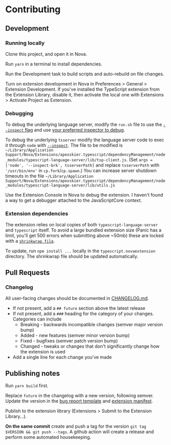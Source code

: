 # Contributing

## Development

### Running locally

Clone this project, and open it in Nova.

Run `yarn` in a terminal to install dependencies.

Run the Development task to build scripts and auto-rebuild on file changes.

Turn on extension development in Nova in Preferences > General > Extension Development. If you've installed the TypeScript extension from the Extension Library, disable it, then activate the local one with Extensions > Activate Project as Extension.

### Debugging

To debug the underlying language server, modify the `run.sh` file to use the [`--inspect` flag](https://nodejs.org/en/docs/guides/debugging-getting-started/) and use [your preferred inspector to debug](https://nodejs.org/en/docs/guides/debugging-getting-started/#inspector-clients).

To debug the underlying `tsserver` modify the language server code to exec it through `node` with [`--inspect`](https://nodejs.org/en/docs/guides/debugging-getting-started/). The file to be modified is `~/Library/Application Support/Nova/Extensions/apexskier.typescript/dependencyManagement/node_modules/typescript-language-server/lib/tsp-client.js`. (Set `args = ['node', '--inspect-brk', tsserverPath]` and replace `tsserverPath` with `'/usr/bin/env'` in `cp.fork`/`cp.spawn`.) You can increase server shutdown timeouts in the file `~/Library/Application Support/Nova/Extensions/apexskier.typescript/dependencyManagement/node_modules/typescript-language-server/lib/utils.js`

Use the Extension Console in Nova to debug the extension. I haven't found a way to get a debugger attached to the JavaScriptCore context.

### Extension dependencies

The extension relies on local copies of both `typescript-language-server` and `typescript` itself. To avoid a large bundled extension size (Panic has a limit, you'll get 500 errors when submitting above ~50mb) these are locked with a [`shrinkwrap file`](https://docs.npmjs.com/configuring-npm/shrinkwrap-json.html).

To update, run `npm install ...` locally in the `typescript.novaextension` directory. The shrinkwrap file should be updated automatically.

## Pull Requests

### Changelog

All user-facing changes should be documented in [CHANGELOG.md](./CHANGELOG.md).

- If not present, add a `## future` section above the latest release
- If not present, add a `###` heading for the category of your changes. Categories can include
  - Breaking - backwards incompatible changes (semver major version bump)
  - Added - new features (semver minor version bump)
  - Fixed - bugfixes (semver patch version bump)
  - Changed - tweaks or changes that don't significantly change how the extension is used
- Add a single line for each change you've made

## Publishing notes

Run `yarn build` first.

Replace `future` in the changelog with a new version, following semver. Update the version in the [bug report template](./.github/ISSUE_TEMPLATE/bug_report.md) and [extension manifest](./typescript.novaextension/extension.json).

Publish to the extension library (Extensions > Submit to the Extension Library…).

**On the same commit** create and push a tag for the version `git tag $VERSION && git push --tags`. A github action will create a release and perform some automated housekeeping.
